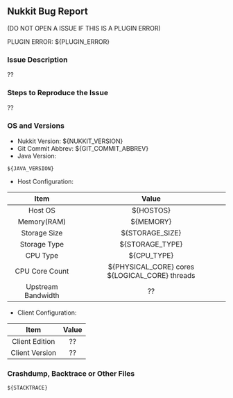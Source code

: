 ## Nukkit Bug Report

(DO NOT OPEN A ISSUE IF THIS IS A PLUGIN ERROR)

PLUGIN ERROR: ${PLUGIN_ERROR}

### Issue Description
<!--- Use our forum https://forums.nukkit.io for questions -->
??

### Steps to Reproduce the Issue
<!--- Help us to find the problem by adding steps to reproduce the issue -->
??

### OS and Versions
* Nukkit Version: ${NUKKIT_VERSION} 
* Git Commit Abbrev: ${GIT_COMMIT_ABBREV}
* Java Version: 
```
${JAVA_VERSION}
```

* Host Configuration: 


| Item | Value |
|:----:|:-----:|
| Host OS | ${HOSTOS} |  
| Memory(RAM) | ${MEMORY} | 
| Storage Size | ${STORAGE_SIZE} | 
| Storage Type | ${STORAGE_TYPE} | 
| CPU Type | ${CPU_TYPE} | 
| CPU Core Count | ${PHYSICAL_CORE} cores ${LOGICAL_CORE} threads | 
| Upstream Bandwidth | ?? | 

* Client Configuration: 

| Item | Value |
|:----:|:-----:|
| Client Edition | ?? | 
| Client Version | ?? | 

### Crashdump, Backtrace or Other Files

```
${STACKTRACE}
```
